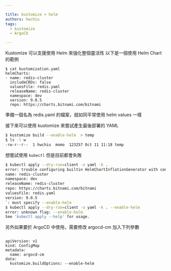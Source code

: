 ```yaml
---

title: kustomize + helm
authors: hwchiu
tags:
  - kustomize
  - ArgoCD

---
```



Kustomize 可以支援使用 Helm 來強化整個靈活性
以下是一個使用 Helm Chart 的範例

```bash=
$ cat kustomization.yaml
helmCharts:
- name: redis-cluster
  includeCRDs: false
  valuesFile: redis.yaml
  releaseName: redis-cluster
  namespace: dev
  version: 9.0.5
  repo: https://charts.bitnami.com/bitnami
```

準備一個名為 redis.yaml 的檔案，就如同平常使用 helm values 一樣

接下來可以使用 kustomize 來嘗試產生最後部署的 YAML

```bash
$ kustomize build --enable-helm  > temp
$ ls -l w
-rw-r--r--  1 hwchiu  momo  123257 Oct 11 11:18 temp
```

想嘗試使用 `kubectl` 但是目前都會失敗

```bash
$ kubectl apply --dry-run=client -o yaml -k .
error: trouble configuring builtin HelmChartInflationGenerator with config: `
name: redis-cluster
namespace: dev
releaseName: redis-cluster
repo: https://charts.bitnami.com/bitnami
valuesFile: redis.yaml
version: 9.0.5
`: must specify --enable-helm
$ kubectl apply --dry-run=client -o yaml -k . --enable-helm
error: unknown flag: --enable-helm
See 'kubectl apply --help' for usage.
```

另外如果要於 ArgoCD 中使用，需要修改 argocd-cm 加入下列參數

```

apiVersion: v1
kind: ConfigMap
metadata:
  name: argocd-cm
data:
  kustomize.buildOptions: --enable-helm
```


